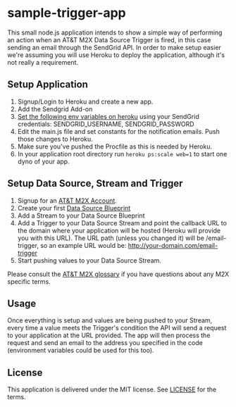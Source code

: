 sample-trigger-app
==================

This small node.js application intends to show a simple way of performing an action when
an AT&T M2X Data Source Trigger is fired, in this case sending an email through the SendGrid API.
In order to make setup easier we're assuming you will use Heroku to deploy the application,
although it's not really a requirement.


## Setup Application

1. Signup/Login to Heroku and create a new app.
2. Add the Sendgrid Add-on
3. [Set the following env variables on heroku](https://devcenter.heroku.com/articles/config-vars) using your SendGrid credentials: SENDGRID_USERNAME, SENDGRID_PASSWORD
4. Edit the main.js file and set constants for the notification emails. Push those changes to Heroku.
5. Make sure you've pushed the Procfile as this is needed by Heroku.
6. In your application root directory run `heroku ps:scale web=1` to start one dyno of your app.


## Setup Data Source, Stream and Trigger

1. Signup for an [AT&T M2X Account](https://m2x.att.com/signup).
2. Create your first [Data Source Blueprint](https://m2x.att.com/blueprints)
3. Add a Stream to your Data Source Blueprint
4. Add a Trigger to your Data Source Stream and point the callback URL to the domain where your application will be hosted (Heroku will provide you with this URL). The URL path (unless you changed it) will be /email-trigger, so an example URL would be: http://your-domain.com/email-trigger
5. Start pushing values to your Data Source Stream.

Please consult the [AT&T M2X glossary](https://m2x.att.com/developer/documentation/glossary) if you have questions about any M2X specific terms.


## Usage

Once everything is setup and values are being pushed to your Stream, every time a value
meets the Trigger's condition the API will send a request to your application at the
URL provided. The app will then process the request and send an email to the address
you specified in the code (environment variables could be used for this too).


## License

This application is delivered under the MIT license. See [LICENSE](LICENSE) for the terms.

